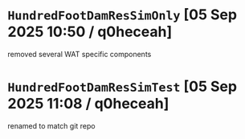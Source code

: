

# `HundredFootDamResSimOnly` [05 Sep 2025 10:50 / q0heceah]
removed several WAT specific components

# `HundredFootDamResSimTest` [05 Sep 2025 11:08 / q0heceah]
renamed to match git repo
